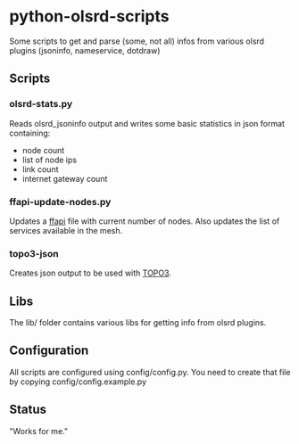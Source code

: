 # python-olsrd-scripts
Some scripts to get and parse (some, not all) infos from various olsrd plugins (jsoninfo, nameservice, dotdraw)

## Scripts

### olsrd-stats.py
Reads olsrd_jsoninfo output and writes some basic statistics in json format containing:
- node count
- list of node ips
- link count
- internet gateway count

### ffapi-update-nodes.py
Updates a [ffapi](https://github.com/freifunk/api.freifunk.net) file with current number of nodes. Also updates the list of services available in the mesh.

### topo3-json
Creates json output to be used with [TOPO3](https://github.com/mmunz/TOPO3).

## Libs

The lib/ folder contains various libs for getting info from olsrd plugins.

## Configuration

All scripts are configured using config/config.py. You need to create that file by copying config/config.example.py

## Status
"Works for me."

